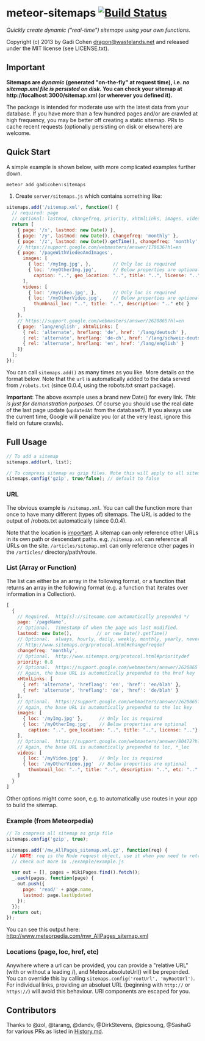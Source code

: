 # meteor-sitemaps [![Build Status](https://api.travis-ci.org/gadicc/meteor-sitemaps.svg)](https://travis-ci.org/gadicc/meteor-sitemaps)

*Quickly create dynamic ("real-time") sitemaps using your own functions.*

Copyright (c) 2013 by Gadi Cohen <dragon@wastelands.net> and released under the MIT license (see LICENSE.txt).

## Important

**Sitemaps are *dynamic* (generated "on-the-fly" at request time), i.e. *no sitemap.xml file is persisted on disk*.  You can check your sitemap at http://localhost:3000/sitemap.xml (or wherever you defined it).**

The package is intended for moderate use with the latest data from your database.  If you have more than a few hundred pages and/or are crawled at high frequency, you may be better off creating a static sitemap.  PRs to cache recent requests (optionally persisting on disk or elsewhere) are welcome.

## Quick Start

A simple example is shown below, with more complicated examples further down.  

```bash
meteor add gadicohen:sitemaps
```

1. Create `server/sitemaps.js` which contains something like:

```js
sitemaps.add('/sitemap.xml', function() {
  // required: page
  // optional: lastmod, changefreq, priority, xhtmlLinks, images, videos
  return [
    { page: '/x', lastmod: new Date() },
    { page: '/y', lastmod: new Date(), changefreq: 'monthly' },
    { page: '/z', lastmod: new Date().getTime(), changefreq: 'monthly', priority: 0.8 },
    // https://support.google.com/webmasters/answer/178636?hl=en
    { page: '/pageWithViedeoAndImages',
      images: [
        { loc: '/myImg.jpg', },        // Only loc is required
        { loc: '/myOtherImg.jpg',      // Below properties are optional
          caption: "..", geo_location: "..", title: "..", license: ".."}
      ],
      videos: [
        { loc: '/myVideo.jpg', },      // Only loc is required
        { loc: '/myOtherVideo.jpg',    // Below properties are optional
          thumbnail_loc: "..", title: "..", description: ".." etc }
      ]
    },
    // https://support.google.com/webmasters/answer/2620865?hl=en
    { page: 'lang/english', xhtmlLinks: [
      { rel: 'alternate', hreflang: 'de', href: '/lang/deutsch' },
      { rel: 'alternate', hreflang: 'de-ch', href: '/lang/schweiz-deutsch' },
      { rel: 'alternate', hreflang: 'en', href: '/lang/english' }
    ]}
  ];
});
```

You can call `sitemaps.add()` as many times as you like.
More details on the format below.
Note that the `url` is automatically added to the data served from
`/robots.txt` (since 0.0.4, using the robots.txt smart package).

**Important**: The above example uses a brand new Date() for every link.  *This
is just for demonstration purposes*.  Of course you should use the real date
of the last page update (`updatedAt` from the database?).  If you always use
the current time, Google will penalize you (or at the very least, ignore this
field on future crawls).

## Full Usage

```js
// To add a sitemap
sitemaps.add(url, list);

// To compress sitemap as gzip files. Note this will apply to all sitemap files
sitemaps.config('gzip', true/false); // default to false
```

### URL

The obvious example is `/sitemap.xml`.  You can call the function
more than once to have many different (types of) sitemaps.  The URL is added
to the output of /robots.txt automatically (since 0.0.4).

Note that the location is
[important](http://www.sitemaps.org/protocol.html#location).  A sitemap can only
reference other URLs in its own path or descendant paths.  e.g. `/sitemap.xml`
can reference all URLs on the site.  `/articles/sitemap.xml` can only reference
other pages in the `/articles/` directory/path/route.

### List (Array or Function)

The list can either be an array in the following format, or a function that
returns an array in the following format (e.g. a function that iterates over
information in a Collection).

```js
[
  {
    // Required.  http[s]://sitename.com automatically prepended */
    page: '/pageName',
    // Optional.  Timestamp of when the page was last modified.
    lastmod: new Date(),         // or new Date().getTime()
    // Optional.  always, hourly, daily, weekly, monthly, yearly, never
    // http://www.sitemaps.org/protocol.html#changefreqdef
    changefreq: 'monthly',
    // Optional.  http://www.sitemaps.org/protocol.html#prioritydef
    priority: 0.8
    // Optional.  https://support.google.com/webmasters/answer/2620865
    // Again, the base URL is automatically prepended to the href key
    xHtmlLinks: [
      { ref: 'alternate', 'hreflang': 'en', 'href': 'en/blah' },
      { ref: 'alternate', 'hreflang': 'de', 'href': 'de/blah' }
    ],
    // Optional.  https://support.google.com/webmasters/answer/2620865?hl=en
    // Again, the base URL is automatically prepended to the loc key
    images: [
      { loc: '/myImg.jpg' },      // Only loc is required
      { loc: '/myOtherImg.jpg',   // Below properties are optional
        caption: "..", geo_location: "..", title: "..", license: ".."}
    ],
    // Optional.  https://support.google.com/webmasters/answer/80472?hl=en
    // Again, the base URL is automatically prepended to loc, *_loc
    videos: [
      { loc: '/myVideo.jpg' },    // Only loc is required
      { loc: '/myOtherVideo.jpg'  // Below properties are optional
        thumbnail_loc: "..", title: "..", description: "..", etc: ".." }
    ]
  }
]
```

Other options might come soon, e.g. to automatically use routes in your app
to build the sitemap.

### Example (from Meteorpedia)

```js
// To compress all sitemap as gzip file
sitemaps.config('gzip', true);

sitemaps.add('/mw_AllPages_sitemap.xml.gz', function(req) {
  // NOTE: req is the Node request object, use it when you need to retrieve information (host, port, protocol ...)
  // check out more in ./example/example.js

  var out = [], pages = WikiPages.find().fetch();
  _.each(pages, function(page) {
    out.push({
      page: 'read/' + page.name,
      lastmod: page.lastUpdated
    });
  });
  return out;
});
```

You can see this output here: http://www.meteorpedia.com/mw_AllPages_sitemap.xml

### Locations (page, loc, href, etc)

Anywhere where a url can be provided, you can provide a "relative URL" (with
or without a leading /), and Meteor.absoluteUrl() will be prepended.  You
can override this by calling `sitemaps.config('rootUrl', 'myRootUrl')`.  For
individual links, providing an absoluet URL (beginning with `http://` or
`https://`) will avoid this behaviour.  URI components are escaped for you.

## Contributors

Thanks to @zol, @tarang, @dandv, @DirkStevens, @picsoung, @SashaG for various
PRs as listed in [History.md](History.md).
